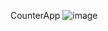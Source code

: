 CounterApp
![image](https://github.com/user-attachments/assets/3398bc4e-651d-4e88-bc9b-2210e5a8e7b3)

